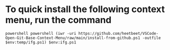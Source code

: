 # To quick install the following context menu, run the command

```
powershell powershell (iwr -uri https://github.com/heetbeet/VSCode-Open-Git-Base-Context-Menu/raw/main/install-from-github.ps1 -outfile $env:temp/ifg.ps1) $env:ifg.ps1
```